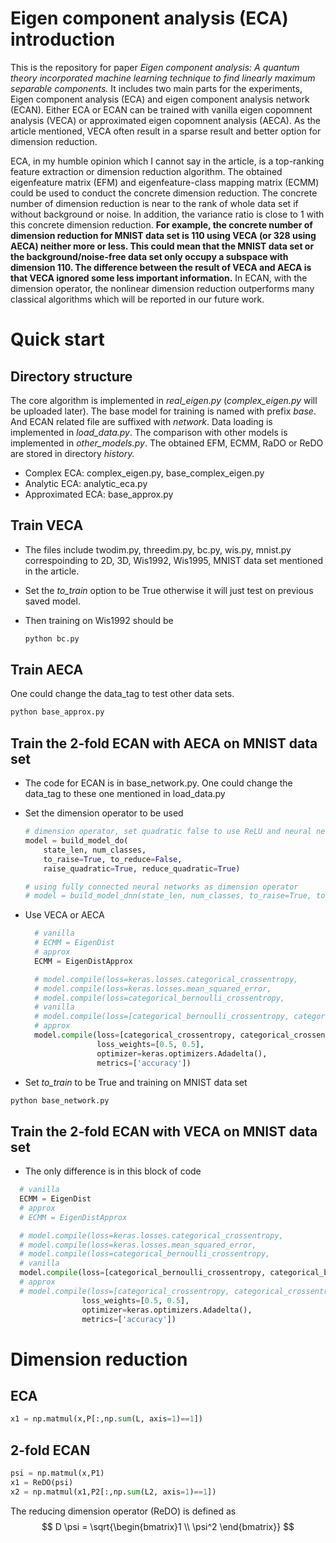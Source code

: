 # Eigen component analysis (ECA) introduction

This is the repository for paper *Eigen component analysis: A quantum theory incorporated machine learning technique to find linearly maximum separable components.* It includes two main parts for the experiments, Eigen component analysis (ECA) and eigen component analysis network (ECAN). Either ECA or ECAN can be trained with vanilla eigen copomnent analysis (VECA) or approximated eigen copomnent analysis (AECA). As the article mentioned, VECA often result in a sparse result and better option for dimension reduction. 

ECA, in my humble opinion which I cannot say in the article,  is a top-ranking feature extraction or dimension reduction algorithm. The obtained eigenfeature matrix (EFM) and eigenfeature-class mapping matrix (ECMM) could be used to conduct the concrete dimension reduction. The concrete number of dimension reduction is near to the rank of whole data set if without background or noise. In addition, the variance ratio is close to 1 with this concrete dimension reduction. **For example, the concrete number of dimension reduction  for MNIST data set is 110 using VECA (or 328 using AECA) neither more or less. This could mean that the MNIST data set or the background/noise-free data set  only occupy a subspace with dimension 110. The difference between the result of VECA and AECA is that VECA ignored some less important information.**  In ECAN, with the dimension operator, the nonlinear dimension reduction outperforms many classical algorithms which will be reported in our future work.  

[//]: # "I will upload the enviroment requirements later. I know the code is kind of messy, since I created many branches in this project and this repository is just one branch I chosen. I will merge the code and  add some comments to help you understand this project. "

# Quick start

## Directory structure

The core algorithm is implemented in *real_eigen.py* (*complex_eigen.py* will be uploaded later). The base model for training is named with prefix *base*. And ECAN related file are suffixed with *network*. Data loading is implemented in *load_data.py*. The comparison with other models is implemented in *other_models.py*. The obtained EFM, ECMM, RaDO or ReDO are stored in directory *history.* 

+   Complex ECA: complex_eigen.py, base_complex_eigen.py
+   Analytic ECA: analytic_eca.py
+   Approximated ECA: base_approx.py



## Train VECA

+   The files include twodim.py, threedim.py, bc.py, wis.py, mnist.py correspoinding to 2D, 3D, Wis1992, Wis1995, MNIST data set mentioned in the article. 

+   Set the *to_train* option to be True otherwise it will just test on previous saved model.

+   Then training on Wis1992 should be 

    ```bash
    python bc.py
    ```

## Train AECA

[//]: # "I will upload this part of code later. "

One could change the data_tag to test other data sets.

```bash
python base_approx.py
```



## Train the 2-fold ECAN with AECA on MNIST data set

+   The code for ECAN is in base_network.py. One could change the data_tag to these one mentioned in load_data.py

+   Set the dimension operator to be used

    ```python
    # dimension operator, set quadratic false to use ReLU and neural network (not fully connected)
    model = build_model_do(
        state_len, num_classes, 
        to_raise=True, to_reduce=False, 
        raise_quadratic=True, reduce_quadratic=True)
    
    # using fully connected neural networks as dimension operator
    # model = build_model_dnn(state_len, num_classes, to_raise=True, to_reduce=True)
    ```

+   Use VECA or AECA

    ```python
      # vanilla
      # ECMM = EigenDist
      # approx
      ECMM = EigenDistApprox
    
      # model.compile(loss=keras.losses.categorical_crossentropy,
      # model.compile(loss=keras.losses.mean_squared_error,
      # model.compile(loss=categorical_bernoulli_crossentropy,
      # vanilla
      # model.compile(loss=[categorical_bernoulli_crossentropy, categorical_bernoulli_crossentropy],
      # approx
      model.compile(loss=[categorical_crossentropy, categorical_crossentropy],
                    loss_weights=[0.5, 0.5],
                    optimizer=keras.optimizers.Adadelta(),
                    metrics=['accuracy'])
    ```

+   Set *to_train* to be True and training on MNIST data set

```bash
python base_network.py
```



## Train the 2-fold ECAN with VECA on MNIST data set

+   The only difference is in this block of code

```python
  # vanilla
  ECMM = EigenDist
  # approx
  # ECMM = EigenDistApprox

  # model.compile(loss=keras.losses.categorical_crossentropy,
  # model.compile(loss=keras.losses.mean_squared_error,
  # model.compile(loss=categorical_bernoulli_crossentropy,
  # vanilla
  model.compile(loss=[categorical_bernoulli_crossentropy, categorical_bernoulli_crossentropy],
  # approx
  # model.compile(loss=[categorical_crossentropy, categorical_crossentropy],
                loss_weights=[0.5, 0.5],
                optimizer=keras.optimizers.Adadelta(),
                metrics=['accuracy'])
```



# Dimension reduction

## ECA

```python
x1 = np.matmul(x,P[:,np.sum(L, axis=1)==1])
```





## 2-fold ECAN

```python
psi = np.matmul(x,P1)
x1 = ReDO(psi)
x2 = np.matmul(x1,P2[:,np.sum(L2, axis=1)==1])
```

The reducing dimension operator (ReDO) is defined as 
$$
D \psi = \sqrt{\begin{bmatrix}1 \\ \psi^2 \end{bmatrix}} 
$$


[//]: # "The code is kind of messy cuz of commented code, yet, I am still a perfect progrmamer. As my code is often self-explainable, so, marginal comments."
[//]: # "Email: rzchen2014@gmail.com"


